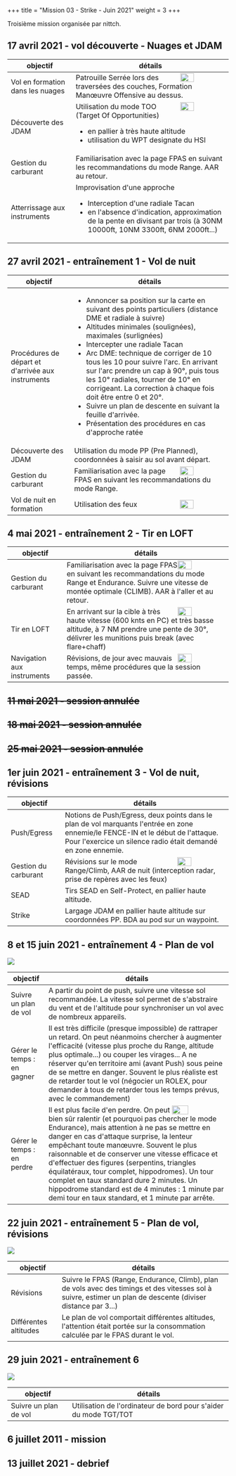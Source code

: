 +++
title = "Mission 03 - Strike - Juin 2021"
weight = 3
+++

Troisième mission organisée par nittch.

## 17 avril 2021 - vol découverte - Nuages et JDAM
objectif                              | détails
------------------------------------- | ----------
Vol en formation dans les nuages      | <img src=/mission_03/dec_formation.webp width=30% style="float: right; margin: 0 0 0 0;"/>Patrouille Serrée lors des traversées des couches, Formation Manœuvre Offensive au dessus.
Découverte des JDAM                   | <img src=/mission_03/dec_jdam.webp width=30% style="float: right; margin: 0 0 0 0;"/>Utilisation du mode TOO (Target Of Opportunities)<ul><li>en pallier à très haute altitude<li>utilisation du WPT designate du HSI</li>
Gestion du carburant                  | Familiarisation avec la page FPAS en suivant les recommandations du mode Range. AAR au retour.
Atterrissage aux instruments          | Improvisation d'une approche<ul><li>Interception d'une radiale Tacan<li>en l'absence d'indication, approximation de la pente en divisant par trois (à 30NM 10000ft, 10NM 3300ft, 6NM 2000ft...)

## 27 avril 2021 - entraînement 1 - Vol de nuit
objectif                              | détails
------------------------------------- | ----------
Procédures de départ et d'arrivée aux instruments | <ul><li>Annoncer sa position sur la carte en suivant des points particuliers (distance DME et radiale à suivre)<li>Altitudes minimales (soulignées), maximales (surlignées)<li>Intercepter une radiale Tacan<li>Arc DME: technique de corriger de 10 tous les 10 pour suivre l'arc. En arrivant sur l'arc prendre un cap à 90°, puis tous les 10° radiales, tourner de 10° en corrigeant. La correction à chaque fois doit être entre 0 et 20°.<li>Suivre un plan de descente en suivant la feuille d'arrivée.</li><li>Présentation des procédures en cas d'approche ratée</ul>
Découverte des JDAM                   | Utilisation du mode PP (Pre Planned), coordonnées à saisir au sol avant départ.
Gestion du carburant                  | <img src=/mission_03/entr1_croisiere.webp width=30% style="float: right; margin: 0 0 0 0;"/>Familiarisation avec la page FPAS en suivant les recommandations du mode Range.
Vol de nuit en formation              | <img src=/mission_03/entr1_ps.webp width=30% style="float: right; margin: 0 0 0 0;"/>Utilisation des feux

## 4 mai 2021 - entraînement 2 - Tir en LOFT
objectif                              | détails
------------------------------------- | ----------
Gestion du carburant                  | <img src=/mission_03/entr2_aar.webp width=30% style="float: right; margin: 0 0 0 0;"/>Familiarisation avec la page FPAS en suivant les recommandations du mode Range et Endurance. Suivre une vitesse de montée optimale (CLIMB). AAR à l'aller et au retour.
Tir en LOFT                           | <img src=/mission_03/entr2_loft.webp width=30% style="float: right; margin: 0 0 0 0;"/>En arrivant sur la cible à très haute vitesse (600 knts en PC) et très basse altitude, à 7 NM prendre une pente de 30°, délivrer les munitions puis break (avec flare+chaff)
Navigation aux instruments            | <img src=/mission_03/entr2_landing.webp width=30% style="float: right; margin: 0 0 0 0;"/>Révisions, de jour avec mauvais temps, même procédures que la session passée.

## ~~11 mai 2021 - session annulée~~

## ~~18 mai 2021 - session annulée~~

## ~~25 mai 2021 - session annulée~~

## 1er juin 2021 - entraînement 3 - Vol de nuit, révisions
objectif                              | détails
------------------------------------- | ----------
Push/Egress                           | Notions de Push/Egress, deux points dans le plan de vol marquants l'entrée en zone ennemie/le FENCE-IN et le début de l'attaque. Pour l'exercice un silence radio était demandé en zone ennemie.
Gestion du carburant                  | <img src=/mission_03/entr3_aar.webp width=30% style="float: right; margin: 0 0 0 0;"/>Révisions sur le mode Range/Climb, AAR de nuit (interception radar, prise de repères avec les feux)
SEAD                                  | Tirs SEAD en Self-Protect, en pallier haute altitude.
Strike                                | Largage JDAM en pallier haute altitude sur coordonnées PP. BDA au pod sur un waypoint.

## 8 et 15 juin 2021 - entraînement 4 - Plan de vol
<img src=/mission_03/entr4_hip2.webp class=decoration />

objectif                              | détails
------------------------------------- | ----------
Suivre un plan de vol                 | A partir du point de push, suivre une vitesse sol recommandée. La vitesse sol permet de s'abstraire du vent et de l'altitude pour synchroniser un vol avec de nombreux appareils.
Gérer le temps : en gagner            | Il est très difficile (presque impossible) de rattraper un retard. On peut néanmoins chercher à augmenter l'efficacité (vitesse plus proche du Range, altitude plus optimale...) ou couper les virages... A ne réserver qu'en territoire ami (avant Push) sous peine de se mettre en danger. Souvent le plus réaliste est de retarder tout le vol (négocier un ROLEX, pour demander à tous de retarder tous les temps prévus, avec le commandement)
Gérer le temps : en perdre            | <img src=/mission_03/entr4_hip.webp width=30% style="float: right; margin: 0 0 0 0;"/>Il est plus facile d'en perdre. On peut bien sûr ralentir (et pourquoi pas chercher le mode Endurance), mais attention à ne pas se mettre en danger en cas d'attaque surprise, la lenteur empêchant toute manœuvre. Souvent le plus raisonnable et de conserver une vitesse efficace et d'effectuer des figures (serpentins, triangles équilatéraux, tour complet, hippodromes). Un tour complet en taux standard dure 2 minutes. Un hippodrome standard est de 4 minutes : 1 minute par demi tour en taux standard, et 1 minute par arrête.

## 22 juin 2021 - entraînement 5 - Plan de vol, révisions
<img src=/mission_03/entr5_turquie.webp class=decoration />

objectif                              | détails
------------------------------------- | ----------
Révisions                             | Suivre le FPAS (Range, Endurance, Climb), plan de vols avec des timings et des vitesses sol à suivre, estimer un plan de descente (diviser distance par 3...)
Différentes altitudes                 | Le plan de vol comportait différentes altitudes, l'attention était portée sur la consommation calculée par le FPAS durant le vol.

## 29 juin 2021 - entraînement 6
<img src=/mission_03/entr6_chypre.webp class=decoration />

objectif                              | détails
------------------------------------- | ----------
Suivre un plan de vol                 | Utilisation de l'ordinateur de bord pour s'aider du mode TGT/TOT

## 6 juillet 2011 - mission

## 13 juillet 2021 - debrief

